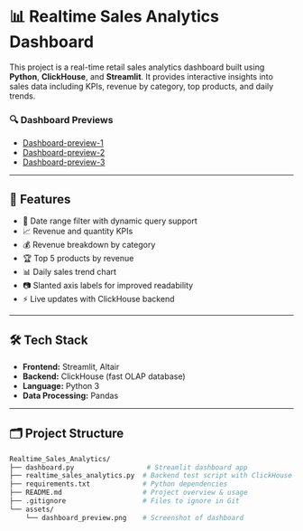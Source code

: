 # 📊 Realtime Sales Analytics Dashboard

This project is a real-time retail sales analytics dashboard built using **Python**, **ClickHouse**, and **Streamlit**. It provides interactive insights into sales data including KPIs, revenue by category, top products, and daily trends.

### 🔍 Dashboard Previews

- [Dashboard-preview-1](assets/Dashboard-preview-1.png)
- [Dashboard-preview-2](assets/Dashboard-preview-2.png)
- [Dashboard-preview-3](assets/Dashboard-preview-3.png)

---

## 🚀 Features

- 📅 Date range filter with dynamic query support
- 📈 Revenue and quantity KPIs
- 💰 Revenue breakdown by category
- 🏆 Top 5 products by revenue
- 📊 Daily sales trend chart
- 📷 Slanted axis labels for improved readability
- ⚡ Live updates with ClickHouse backend

---

## 🛠️ Tech Stack

- **Frontend:** Streamlit, Altair
- **Backend:** ClickHouse (fast OLAP database)
- **Language:** Python 3
- **Data Processing:** Pandas

---

## 🗂️ Project Structure

```bash
Realtime_Sales_Analytics/
├── dashboard.py                  # Streamlit dashboard app
├── realtime_sales_analytics.py  # Backend test script with ClickHouse queries
├── requirements.txt             # Python dependencies
├── README.md                    # Project overview & usage
├── .gitignore                   # Files to ignore in Git
└── assets/
    └── dashboard_preview.png    # Screenshot of dashboard
